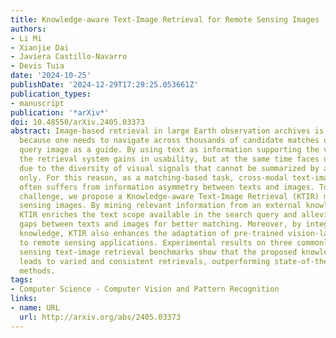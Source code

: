 ```yaml
---
title: Knowledge-aware Text-Image Retrieval for Remote Sensing Images
authors:
- Li Mi
- Xianjie Dai
- Javiera Castillo-Navarro
- Devis Tuia
date: '2024-10-25'
publishDate: '2024-12-29T17:29:25.053661Z'
publication_types:
- manuscript
publication: '*arXiv*'
doi: 10.48550/arXiv.2405.03373
abstract: Image-based retrieval in large Earth observation archives is challenging
  because one needs to navigate across thousands of candidate matches only with the
  query image as a guide. By using text as information supporting the visual query,
  the retrieval system gains in usability, but at the same time faces difficulties
  due to the diversity of visual signals that cannot be summarized by a short caption
  only. For this reason, as a matching-based task, cross-modal text-image retrieval
  often suffers from information asymmetry between texts and images. To address this
  challenge, we propose a Knowledge-aware Text-Image Retrieval (KTIR) method for remote
  sensing images. By mining relevant information from an external knowledge graph,
  KTIR enriches the text scope available in the search query and alleviates the information
  gaps between texts and images for better matching. Moreover, by integrating domain-specific
  knowledge, KTIR also enhances the adaptation of pre-trained vision-language models
  to remote sensing applications. Experimental results on three commonly used remote
  sensing text-image retrieval benchmarks show that the proposed knowledge-aware method
  leads to varied and consistent retrievals, outperforming state-of-the-art retrieval
  methods.
tags:
- Computer Science - Computer Vision and Pattern Recognition
links:
- name: URL
  url: http://arxiv.org/abs/2405.03373
---
```

